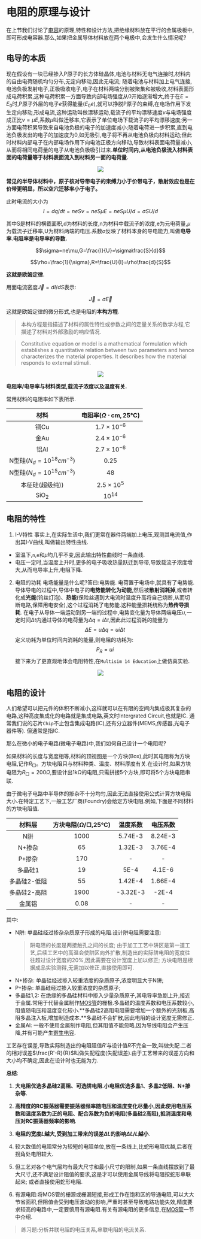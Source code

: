 # 电阻的原理与设计

在上节我们讨论了[电容](2_Cap.html)的原理,特性和设计方法,把绝缘材料放在平行的金属极板中,即可形成电容器.那么,如果把金属导体材料放在两个电极中,会发生什么情况呢?

## 电导的本质

现在假设有一块已经掺入P原子的长方体硅晶体,电池与材料无电气连接时,材料内的自由电荷随机均匀分布,无定向移动,因此无电流; 随着电池与材料加上电气连接,电池负极发射电子,正极吸收电子,电子在材料两端分别被聚集和被吸收,材料表面形成电荷积累,这种电荷积累一方面导致内部电场强度从0开始逐渐增大,终于在$E=E_{0}$时,P原子外层的电子$e$获得能量($E_{0}e$),就可以挣脱P原子的束缚,在电场作用下发生定向移动,形成电流,这种运动叫做漂移运动,载流子的平均漂移速度$v$与电场强度成正比$v=\mu E$,系数$\mu$叫做迁移率,它表示了单位电场下载流子的平均漂移速度;另一方面电荷积累导致来自电池负极的电子的加速度减小;随着电荷进一步积累,直到电池负极发出的电子的加速度为0,如无吸引,电子将不再从电池负极向材料运动;但此时材料内部电子在内部电场作用下向电池正极方向移动,导致材料表面电荷量减小,从而将相同电荷量的电子从电池负极吸引过来.**单位时间内,从电池负极流入材料表面的电荷量等于材料表面流入到材料另一面的电荷量.** 

<div align="center"><img src="./res/Res3.gif"></div>

**常见的半导体材料中，原子核对导带电子的束缚力小于价带电子，散射效应也是在价带更明显，所以空穴迁移率小于电子。**

此时电流的大小为
$$I=dq/dt=neSv=neS\mu E=neS\mu U/d=\sigma SU/d$$



其中S是材料的横截面积,d为材料的长度,n为材料中载流子的浓度,e为元电荷量,$\mu$为载流子迁移率,U为材料两端的电压.系数$\sigma$反映了材料本身的导电能力,叫做**电导率**.**电阻率是电导率的导数.**

$$\sigma=ne\mu,G=\frac{I}{U}=\sigma\frac{S}{d}$$

$$\rho=\frac{1}{\sigma},R=\frac{U}{I}=\rho\frac{d}{S}$$

**这就是欧姆定律**.

用面电流密度$\vec{J}=dI/dS$表示:

$$\vec{J}=\sigma\vec{E}$$

这就是欧姆定律的微分形式,也是电阻的**本构方程**. 

> 本构方程是指描述了材料的属性特性或参数之间的定量关系的数学方程,它描述了材料对外部激励的响应情况.

> Constitutive equation or model is a mathematical formulation which establishes a quantitative relation between two parameters and hence characterizes the material properties. It describes how the material responds to external stimuli.


<div align="center"><img src="./res/Res1.jpg"></div>

**电阻率/电导率与材料类型,载流子浓度以及温度有关.**

常用材料的电阻率如下表所示.

|材料|电阻率($\Omega\cdot \text{cm},25 ℃$)|
|:-:|:-:|
|铜Cu|$1.7\times10^{-6}$|
|金Au|$2.4\times10^{-6}$|
|铝Al|$2.7\times10^{-6}$|
|N型硅($N_{d}=10^{18}cm^{-3}$)|0.25|
|N型硅($N_{d}=10^{15}cm^{-3}$)|48|
|本征硅(超级纯))|$2.5\times10^{5}$|
|$\mathrm{SiO}_{2}$|$10^{14}$|

## 电阻的特性
1. I-V特性
事实上,在实际生活中,我们更常在器件两端加上电压,观测其电流值,作出其I-V曲线,叫做输出特性曲线.
* 室温下,`n`,`e`和$\mu$均几乎不变,因此输出特性曲线时一条直线.
* 电压一定时,当温度上升时,更多的电子吸收热量跃迁到导带,导致载流子浓度增大,从而电导率上升,电阻下降.

2. 电阻的功耗
电场能量是什么呢?答曰:电势能. 电荷置于电场中,就具有了电势能.
导体导电的过程中,导体中电子的**电势能转化为动能**,然后被**散射消耗掉**,或者转化成**光能**(钨丝灯泡)、**热能**(保险丝遇到大电流时温度升高将自己烧断,从而切断电路,保障用电安全),这个过程消耗了电势能.这种能量损耗统称为**热传导损耗**.
在电子从导体一端运动到另一端的过程中,电势变化量为导体两端电压$u$,一定时间$\Delta t$内通过导体的电荷量为$\Delta q = i\Delta t$,因此此过程消耗的能量为
$$\Delta E=u\Delta q=ui\Delta t$$
定义功耗为单位时间内消耗的能量,则电阻的功耗为:
$$P_{R}=ui$$
接下来为了更直观地体会电阻特性,在`Multisim 14 Education`上做仿真实验.
<div align="center"><img src="./res/Res2.jpg"></div>

## 电阻的设计

人们希望可以把元件的体积不断减小,这样就可以在有限的空间内集成极其复杂的电路,这种高度集成化的电路就是集成电路,英文时Intergrated Circuit,也就是IC. 通常我们说的芯片`Chip`不止包含集成电路(IC),还有分立器件(MEMS,传感器,光电子器件等). 但通常是指IC.

那么在微小的电子电路(微电子电路)中,我们如何自己设计一个电阻呢?


如果材料的长度与宽度相等,材料的顶视图是一个方块(Box),此时其电阻称为方块电阻,记作$R_{\Box}$。方块电阻只与材料种类、温度、材料厚度有关.在设计时,如果方块电阻为$R_{\Box}=200\Omega$,要设计出$1\mathrm{k\Omega}$的电阻,只需拼接5个方块,即可将5个方块电阻串联.

由于微电子电路中半导体的掺杂不十分均匀,因此无法直接使用公式计算方块电阻大小.在特定工艺下,一般工艺厂商(Foundry)会给定方块电阻.例如,下面是不同材料的方块电阻值.

|材料层|方块电阻($\Omega/\Box,25 ℃$)|温度系数|电压系数|
|:-:|:-:|:-:|:-:|
|N阱|1000|5.74E-3|8.24E-3|
|N+掺杂|65|1.32E-3|3.76E-4|
|P+掺杂|170|-|-|
|多晶硅1|19|5E-4|4.1E-6|
|多晶硅2-低阻|55|1.42E-4|1.66E-4|
|多晶硅2-高阻|1900|-3.32E-3|-2E-4|
|金属铝|0.08|-|-|

其中:
* N阱: 单晶硅经过掺杂杂质原子形成的电阻.设计阱电阻需要注意:
  > 阱电阻的长度是两接触孔之间的长度;
  > 由于加工工艺中阱区是第一道工艺,后续工艺中的高温会使阱区向外扩散,制造出的实际阱电阻的宽度往往超过设计宽度的20%,因此需要在设计宽度上加以修正;
  > 方块电阻是根据成品实验测得,无需加以修正,直接使用即可.
* N+掺杂: 单晶硅经过掺入较重浓度的杂质原子,浓度明显大于N阱;
* P+掺杂: 单晶硅经过掺入较重浓度的杂质原子;
* 多晶硅1,2: 在绝缘的多晶硅材料中掺入少量杂质原子,其电导率急剧上升,接近于金属.常用于代替金属制作[MOS管](MOS.html)的栅极.多晶硅的温度系数和电压系数较小,阻值随电压和温度变化较小.**多晶硅2高阻电阻需要增加一个额外的光刻板,高阻多晶注入板,增加制造成本.**多晶硅不会扩散,因此电阻的设计宽度无需修正.
* 金属Al: 一般不使用金属制作电阻,但其阻值不能忽略,因为导线电阻会产生压降,并有可能产生[寄生电容](Cap.html).

工艺存在误差,导致实际制造出的电阻阻值$R'$与设计值$R$不完全一致,叫做失配.二者的相对误差$\frac{R'-R}{R}$叫做失配程度(失配误差).由于工艺带来的误差方向和大小均不确定,因此在设计时也无能为力.

**总结**:
1. **大电阻优选多晶硅2高阻、可选阱电阻.小电阻优选多晶1、多晶2低阻、N+掺杂等.**
2. **高精度的RC振荡器需要振荡器频率随电压和温度变化尽量小,因此使用电压系数和温度系数为正的电阻、配合系数为负的电阻(多晶硅2高阻),抵消温度和电压对RC振荡器频率的影响**.
3. **电阻的宽度$L$越大,受到加工带来的误差$\Delta L$的影响$\Delta L/L$越小**.
4. 较大数值的电阻常分为较短的电阻单位,放在一条线上,比蛇形电阻优越,后者在拐角处电阻较大.
5. 但工艺对各个电气层均有最大尺寸和最小尺寸的限制,如果一条直线摆放到了最大尺寸,还不满足设计阻值的要求,这是才可以使用金属导线将电阻按蛇形串联起来; 或者直接使用蛇形电阻.

6. 有源电阻:将MOS管的栅源或栅漏短接,形成工作在饱和区的导通电阻,可以大大节省面积,但阻值会受到电压波动的影响,严重时甚至导致电路功能失效,精度要求较高的电路中,一定要慎用有源电阻.有关有源电阻的更多信息,在[MOS管](MOS.html)一节中介绍.


> 练习题:分析并联电阻的电压关系,串联电阻的电流关系.